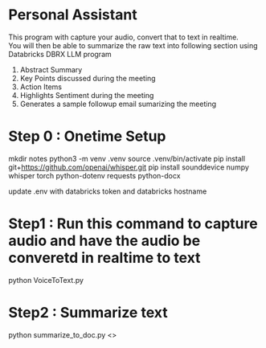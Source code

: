 # Personal Assistant
This program with capture your audio, convert that to text in realtime.   
You will then be able to summarize the raw text into following section using Databricks DBRX LLM program
1) Abstract Summary
2) Key Points discussed during the meeting
3) Action Items
4) Highlights Sentiment during the meeting
5) Generates a sample followup email sumarizing the meeting


# Step 0 : Onetime Setup

mkdir notes
python3 -m venv .venv
source .venv/bin/activate
pip install git+https://github.com/openai/whisper.git
pip install sounddevice numpy whisper torch python-dotenv requests python-docx 

update .env with databricks token and databricks hostname

# Step1 : Run this command to capture audio and have the audio be converetd in realtime to text
python VoiceToText.py 

# Step2 : Summarize text
python summarize_to_doc.py <<NOTES FILE NAME>>
